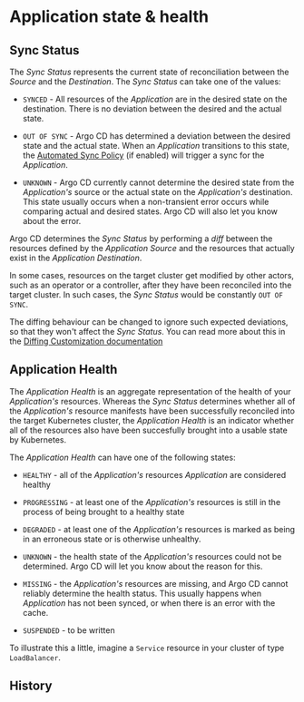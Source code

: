 # Application state & health

## Sync Status

The *Sync Status* represents the current state of reconciliation between the
*Source* and the *Destination*. The *Sync Status* can take one of the values:

* `SYNCED` - All resources of the *Application* are in the desired state on the
  destination. There is no deviation between the desired and the actual state.

* `OUT OF SYNC` - Argo CD has determined a deviation between the desired state
  and the actual state. When an *Application* transitions to this state, the
  [Automated Sync Policy](../../syncing/policy.md)
  (if enabled) will trigger a sync for the *Application*.

* `UNKNOWN` - Argo CD currently cannot determine the desired state from the
  *Application's* source or the actual state on the *Application's* destination.
  This state usually occurs when a non-transient error occurs while comparing
  actual and desired states. Argo CD will also let you know about the error.

Argo CD determines the *Sync Status* by performing a *diff* between the
resources defined by the *Application Source* and the resources that actually
exist in the *Application Destination*.

In some cases, resources on the target cluster get modified by other actors,
such as an operator or a controller, after they have been reconciled into the
target cluster. In such cases, the *Sync Status* would be constantly `OUT OF
SYNC`.

The diffing behaviour can be changed to ignore such expected deviations, so that
they won't affect the *Sync Status*. You can read more about this in the
[Diffing Customization documentation](../../syncing/diffing.md)

## Application Health

The *Application Health* is an aggregate representation of the health of your
*Application's* resources. Whereas the *Sync Status* determines whether all of
the *Application's* resource manifests have been successfully reconciled into
the target Kubernetes cluster, the *Application Health* is an indicator whether
all of the resources also have been succesfully brought into a usable state by
Kubernetes.

The *Application Health* can have one of the following states:

* `HEALTHY` - all of the *Application's* resources *Application* are considered
  healthy

* `PROGRESSING` - at least one of the *Application's* resources is still in the
  process of being brought to a healthy state

* `DEGRADED` - at least one of the *Application's* resources is marked as being
  in an erroneous state or is otherwise unhealthy.

* `UNKNOWN` - the health state of the *Application's* resources could not be
  determined. Argo CD will let you know about the reason for this.

* `MISSING` - the *Application's* resources are missing, and Argo CD cannot
  reliably determine the health status. This usually happens when *Application*
  has not been synced, or when there is an error with the cache.

* `SUSPENDED` - to be written

To illustrate this a little, imagine a `Service` resource in your cluster of
type `LoadBalancer`.

## History

